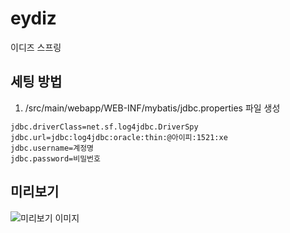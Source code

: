 # eydiz

이디즈 스프링

## 세팅 방법

1. /src/main/webapp/WEB-INF/mybatis/jdbc.properties 파일 생성

```
jdbc.driverClass=net.sf.log4jdbc.DriverSpy
jdbc.url=jdbc:log4jdbc:oracle:thin:@아이피:1521:xe
jdbc.username=계정명
jdbc.password=비밀번호
```

## 미리보기

![미리보기 이미지](https://raw.githubusercontent.com/ineggapps/eydiz/master/docs/animation-brand.gif)

